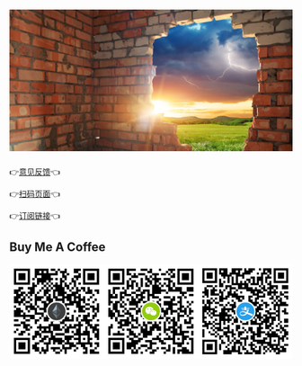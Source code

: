 <!-- 090511d5046bd7153374b15590b2f17c -->
<h1 align="center">
    <img src="docs/broken_wall.jpg">
</h1>

👉[意见反馈](https://github.com/nulastudio/Freedom/issues)👈

👉[扫码页面](http://nulastudio.org/Freedom/)👈

👉[订阅链接](https://www.liesauer.net/yogurt/subscribe?ACCESS_TOKEN=DAYxR3mMaZAsaqUb)👈

## Buy Me A Coffee

<img src="docs/eth_qrcode.png" width="33.33%"><img src="docs/wxpay_qrcode.png" width="33.33%"><img src="docs/alipay_qrcode.png" width="33.33%">
